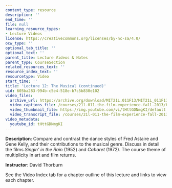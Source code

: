 ```yaml
---
content_type: resource
description: ''
end_time: ''
file: null
learning_resource_types:
- Lecture Videos
license: https://creativecommons.org/licenses/by-nc-sa/4.0/
ocw_type: ''
optional_tab_title: ''
optional_text: ''
parent_title: Lecture Videos & Notes
parent_type: CourseSection
related_resources_text: ''
resource_index_text: ''
resourcetype: Video
start_time: ''
title: 'Lecture 12: The Musical (continued)'
uid: 605ba283-994b-c5e4-518e-b7c5b830e102
video_files:
  archive_url: https://archive.org/download/MIT21L.011F13/MIT21L_011F13_L12_300k.mp4
  video_captions_file: /courses/21l-011-the-film-experience-fall-2013/bb2d8415570b58028fdb7fa1de2c0256_tHttGDNmgKI.vtt
  video_thumbnail_file: https://img.youtube.com/vi/tHttGDNmgKI/default.jpg
  video_transcript_file: /courses/21l-011-the-film-experience-fall-2013/9e00ac81bcdc20a6d5146b64277302ae_tHttGDNmgKI.pdf
video_metadata:
  youtube_id: tHttGDNmgKI
---
```


**Description**: Compare and contrast the dance styles of Fred Astaire and Gene Kelly, and their contributions to the musical genre. Discuss in detail the films _Singin' in the Rain_ (1952) and _Cabaret_ (1972). The course theme of multiplicity in art and film returns.

**Instructor**: David Thorburn

See the Video Index tab for a chapter outline of this lecture and links to view each chapter.

